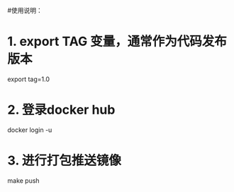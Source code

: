 #使用说明：

# 1. export TAG 变量，通常作为代码发布 版本
export tag=1.0
# 2. 登录docker hub
docker login -u <username>
# 3. 进行打包推送镜像
make push
